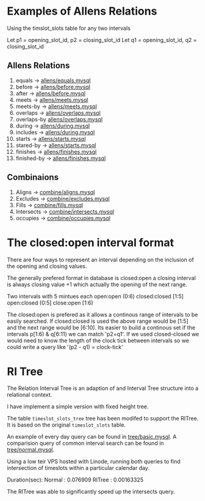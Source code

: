 Examples of Allens Relations
===============================

Using the timslot_slots table for any two intervals 
 
Let p1 = opening_slot_id, p2 = closing_slot_id
Let q1 = opening_slot_id, q2 = closing_slot_id
 
Allens Relations
-----------------------

1. equals -> [allens/equals.mysql](src/allens/equals.mysql)
2. before -> [allens/before.mysql](src/allens/before.mysql)
3. after  -> [allens/before.mysql](src/allens/before.mysql)
4. meets  -> [allens/meets.mysql](src/allens/meets.mysql)
5. meets-by -> [allens/meets.mysql](src/allens/meets.mysql) 
6. overlaps -> [allens/overlaps.mysql](src/allens/overlaps.mysql)
7. overlaps-by [allens/overlaps.mysql](src/allens/overlaps.mysql)
8. during   -> [allens/during.mysql](src/allens/during.mysql)
9. includes -> [allens/during.mysql](src/allens/during.mysql)
10. starts -> [allens/starts.mysql](src/allens/starts.mysql)
11. stared-by -> [allens/starts.mysql](src/allens/starts.mysql)
12. finishes -> [allens/finishes.mysql](src/allens/finishes.mysql)
13. finished-by -> [allens/finishes.mysql](src/allens/finishes.mysql)

Combinaions
------------------------
 
 1. Aligns     -> [combine/aligns.mysql](src/combine/aligns.mysql)
 2. Excludes   -> [combine/excludes.mysql](src/combine/excludes.mysql)
 3. Fills      -> [combine/fills.mysql](src/combine/fills.mysql)
 4. Intersects -> [combine/intersects.mysql](src/combine/intersects.mysql)
 5. occupies   -> [combine/occupies.mysql](src/combine/occupies.mysql)


The closed:open interval format
==================================== 

There are four ways to represent an interval depending on the inclusion of the
opening and closing values. 

The generally prefered format in database is closed:open a closing interval is always
closing value +1 which actually the opening of the next range. 

Two intervals with 5 mintues each
open:open     (0:6)
closed:closed [1:5]
open:closed   (0:5]
close:open    [1:6)

The closed:open is prefered as it allows a continous range of intervals to be easily searched. If closed:closed is used
the above range would be [1:5] and the next range would be [6:10]. Its easier to build a continous set
if the intervals p[1:6) & q[6:11) we can match 'p2=q1'. 
If we used closed-closed we would need to know the length of the clock tick between intervals so we could write a query like '(p2 - q1) = clock-tick'

RI Tree
===================================== 

The Relation Interval Tree is an adaption of and Interval Tree structure into
a relational context. 

I have implement a simple version with fixed height tree.

The table `timeslot_slots_tree` tree has been modifed to support the RITree. It is
based on the original `timeslot_slots` table.

An example of every day query can be found in [tree/basic.mysql](src/tree/basic.mysql). A comparision query 
of common interval search can be found in [tree/normal.mysql](src/tree/normal.mysql).

Using a low teir VPS hosted with Linode, running both queries to find intersection of timeslots
within a particular calendar day.

Duration(sec):
Normal       : 0.076909
RITree       : 0.00163325

The RITree was able to significantly speed up the intersects query. 


